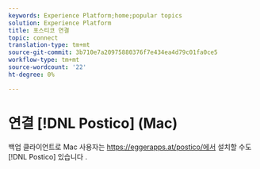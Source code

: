 ```yaml
---
keywords: Experience Platform;home;popular topics
solution: Experience Platform
title: 포스티코 연결
topic: connect
translation-type: tm+mt
source-git-commit: 3b710e7a20975880376f7e434ea4d79c01fa0ce5
workflow-type: tm+mt
source-wordcount: '22'
ht-degree: 0%

---
```



# 연결 [!DNL Postico] (Mac)

백업 클라이언트로 Mac 사용자는 https://eggerapps.at/postico/에서 설치할 수도 [!DNL Postico] 있습니다 [](https://eggerapps.at/postico/).